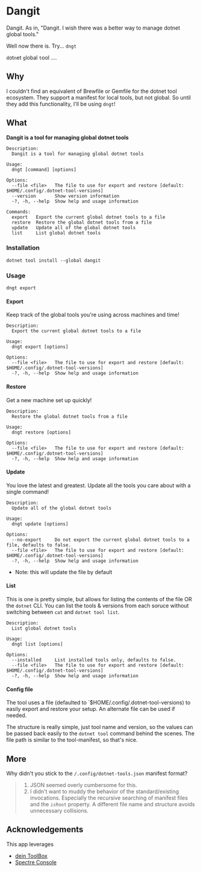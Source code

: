 # Dangit
Dangit. As in, "Dangit. I wish there was a better way to manage dotnet global tools." 

Well now there is. Try... `dngt`

`d`ot`n`et `g`lobal `t`ool ....

## Why
I couldn't find an equivalent of Brewfile or Gemfile for the dotnet tool ecosystem. They support a manifest for local tools, but not global. So until they add this functionality, I'll be using `dngt`!


## What
**Dangit is a tool for managing global dotnet tools**

```
Description:
  Dangit is a tool for managing global dotnet tools

Usage:
  dngt [command] [options]

Options:
  --file <file>   The file to use for export and restore [default: $HOME/.config/.dotnet-tool-versions]
  --version       Show version information
  -?, -h, --help  Show help and usage information

Commands:
  export   Export the current global dotnet tools to a file
  restore  Restore the global dotnet tools from a file
  update   Update all of the global dotnet tools
  list     List global dotnet tools
```
### Installation
`dotnet tool install --global dangit`

### Usage

```
dngt export
```

#### Export
Keep track of the global tools you're using across machines and time! 
```
Description:
  Export the current global dotnet tools to a file

Usage:
  dngt export [options]

Options:
  --file <file>   The file to use for export and restore [default: $HOME/.config/.dotnet-tool-versions]
  -?, -h, --help  Show help and usage information
```


#### Restore
Get a new machine set up quickly!
```
Description:
  Restore the global dotnet tools from a file

Usage:
  dngt restore [options]

Options:
  --file <file>   The file to use for export and restore [default: $HOME/.config/.dotnet-tool-versions]
  -?, -h, --help  Show help and usage information
```

#### Update
You love the latest and greatest. Update all the tools you care about with a single command!
```
Description:
  Update all of the global dotnet tools

Usage:
  dngt update [options]

Options:
  --no-export     Do not export the current global dotnet tools to a file, defaults to false.
  --file <file>   The file to use for export and restore [default: $HOME/.config/.dotnet-tool-versions]
  -?, -h, --help  Show help and usage information
```
* Note: this will update the file by default



#### List
This is one is pretty simple, but allows for listing the contents of the file OR the `dotnet` CLI.
You can list the tools & versions from each soruce without switching between `cat` and `dotnet tool list`.

```
Description:
  List global dotnet tools

Usage:
  dngt list [options]

Options:
  --installed     List installed tools only, defaults to false.
  --file <file>   The file to use for export and restore [default: $HOME/.config/.dotnet-tool-versions]
  -?, -h, --help  Show help and usage information
```


#### Config file
The tool uses a file (defaulted to  `$HOME/.config/.dotnet-tool-versions) to easily export and restore your setup. An alternate file can be used if needed.

The structure is really simple, just tool name and version, so the values can be passed back easily to the `dotnet tool` command behind the scenes. The file path is similar to the tool-manifest, so that's nice. 

## More

Why didn't you stick to the `/.config/dotnet-tools.json` manifest format?
> 1. JSON seemed overly cumbersome for this.
> 2. I didn't want to muddy the behavior of the standard/existing invocations. Especially the recursive searching of manifest files and the `isRoot` property. A different file name and structure avoids unnecessary collisions.

## Acknowledgements
This app leverages
- [dein ToolBox](https://github.com/deinsoftware/toolbox)
- [Spectre Console](https://github.com/spectreconsole/spectre.console)
